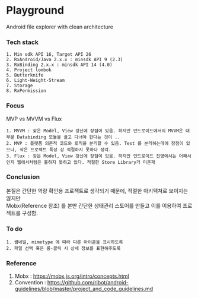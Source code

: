 # Playground
Android file explorer with clean architecture

### Tech stack
```
1. Min sdk API 16, Target API 26
2. RxAndroid/Java 2.x.x : minsdk API 9 (2.3)
3. RxBinding 2.x.x : minsdk API 14 (4.0)
4. Project lombok
5. Butterknife
6. Light-Weight-Stream
7. Storage
8. RxPermission
```

### Focus
MVP vs MVVM vs Flux

```  
1. MVVM : 잦은 Model, View 갱신에 장점이 있음. 하지만 안드로이드에서의 MVVM은 대부분 Databinding 모듈을 끌고 다녀야 한다는 것이 ..  
2. MVP : 플랫폼 의존적 코드와 로직을 분리할 수 있음. Test 를 분리하는데에 장점이 있으나, 작은 프로젝트 특성 상 적절하지 못하다 생각.  
3. Flux : 잦은 Model, View 갱신에 장점이 있음. 하지만 안드로이드 진영에서는 어째서인지 웹에서처럼은 흥하지 못하고 있다. 적절한 Store Library가 미존재  
```

### Conclusion
본질은 간단한 역량 확인용 프로젝트로 생각되기 때문에, 적절한 아키텍쳐로 보이지는 않지만  
Mobx(Reference 참조) 를 본딴 간단한 상태관리 스토어를 만들고 이를 이용하여 프로젝트를 구성함.  

### To do
```
1. 썸네일, mimetype 에 따라 다른 아이콘을 표시하도록
2. 파일 선택 혹은 롱-클릭 시 상세 정보를 표현해주도록
```

### Reference
1. Mobx : https://mobx.js.org/intro/concepts.html
2. Convention : https://github.com/ribot/android-guidelines/blob/master/project_and_code_guidelines.md
